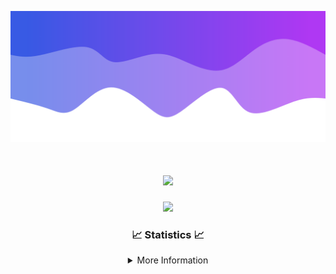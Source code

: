 ![Header](./IMG_4001.png)
<div align="center">

<h1 align="center">
  <a href="https://git.io/typing-svg">
    <img src="https://readme-typing-svg.herokuapp.com/?lines=Welcome+to+my+profile!+👋;JavaScript+developer.;&center=true&size=25">
  </a>
</h1>

<p align="center">
  <img src="https://lanyard.cnrad.dev/api/624702585596805130" />
</p>

### 📈 Statistics 📈
<details>
    <summary>More Information</summary>
    <br/>

<!--START_SECTION:waka-->
![Code Time](http://img.shields.io/badge/Code%20Time-13%20hrs%2052%20mins-blue)

![Profile Views](http://img.shields.io/badge/Profile%20Views-0-blue)

**🐱 My GitHub Data** 

> 📦 1.4 kB Used in GitHub's Storage 
 > 
> 🏆 24 Contributions in the Year 2023
 > 
> 🚫 Not Opted to Hire
 > 
> 📜 5 Public Repositories 
 > 
> 🔑 1 Private Repositories 
 > 
**I'm an Early 🐤** 

```text
🌞 Morning                90 commits          ██████░░░░░░░░░░░░░░░░░░░   22.06 % 
🌆 Daytime                149 commits         █████████░░░░░░░░░░░░░░░░   36.52 % 
🌃 Evening                143 commits         █████████░░░░░░░░░░░░░░░░   35.05 % 
🌙 Night                  26 commits          ██░░░░░░░░░░░░░░░░░░░░░░░   06.37 % 
```
📅 **I'm Most Productive on Thursday** 

```text
Monday                   64 commits          ████░░░░░░░░░░░░░░░░░░░░░   15.69 % 
Tuesday                  42 commits          ███░░░░░░░░░░░░░░░░░░░░░░   10.29 % 
Wednesday                62 commits          ████░░░░░░░░░░░░░░░░░░░░░   15.20 % 
Thursday                 102 commits         ██████░░░░░░░░░░░░░░░░░░░   25.00 % 
Friday                   49 commits          ███░░░░░░░░░░░░░░░░░░░░░░   12.01 % 
Saturday                 47 commits          ███░░░░░░░░░░░░░░░░░░░░░░   11.52 % 
Sunday                   42 commits          ███░░░░░░░░░░░░░░░░░░░░░░   10.29 % 
```


📊 **This Week I Spent My Time On** 

```text
🕑︎ Time Zone: America/New_York

💬 Programming Languages: 
No Activity Tracked This Week

🔥 Editors: 
No Activity Tracked This Week

🐱‍💻 Projects: 
No Activity Tracked This Week

💻 Operating System: 
No Activity Tracked This Week
```

**I Mostly Code in Java** 

```text
Java                     16 repos            █████████████████████░░░░   84.21 % 
JavaScript               2 repos             ███░░░░░░░░░░░░░░░░░░░░░░   10.53 % 
C++                      1 repo              █░░░░░░░░░░░░░░░░░░░░░░░░   05.26 % 
```



**Timeline**

![Lines of Code chart](https://raw.githubusercontent.com/DevDipin/DevDipin/main/assets/bar_graph.png)


 Last Updated on 06/12/2023 17:09:39 UTC
<!--END_SECTION:waka-->

![Footer](./IMG_4002.png)